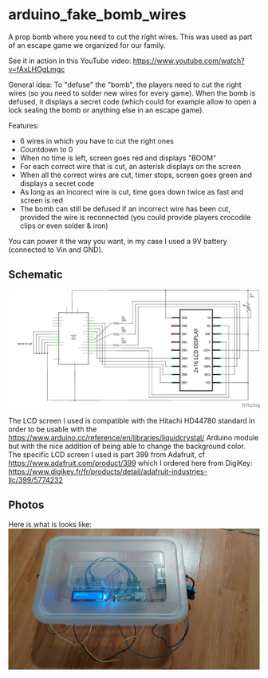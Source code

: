 # arduino_fake_bomb_wires
A prop bomb where you need to cut the right wires. This was used as part of an escape game we organized for our family.

See it in action in this YouTube video: https://www.youtube.com/watch?v=fAxLHOgLmgc

General idea: To "defuse" the "bomb", the players need to cut the right wires (so you need to solder new wires for every game). When the bomb is defused, it displays a secret code (which could for example allow to open a lock sealing the bomb or anything else in an escape game).

Features:
* 6 wires in which you have to cut the right ones
* Countdown to 0
* When no time is left, screen goes red and displays "BOOM"
* For each correct wire that is cut, an asterisk displays on the screen
* When all the correct wires are cut, timer stops, screen goes green and displays a secret code 
* As long as an incorect wire is cut, time goes down twice as fast and screen is red
* The bomb can still be defused if an incorrect wire has been cut, provided the wire is reconnected (you could provide players crocodile clips or even solder & iron)

You can power it the way you want, in my case I used a 9V battery (connected to Vin and GND).

## Schematic
![Schematic](fake_bomb_schematic.png?raw=true)

The LCD screen I used is compatible with the Hitachi HD44780 standard in order to be usable with the https://www.arduino.cc/reference/en/libraries/liquidcrystal/ Arduino module but with the nice addition of being able to change the background color. The specific LCD screen I used is part 399 from Adafruit, cf https://www.adafruit.com/product/399 which I ordered here from DigiKey: https://www.digikey.fr/fr/products/detail/adafruit-industries-llc/399/5774232

## Photos
Here is what is looks like:
![Photo of final result](final_result.jpg?raw=true)
